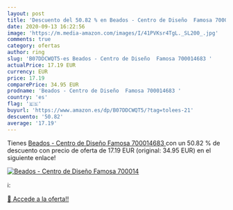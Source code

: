 ```yaml
---
layout: post
title: 'Descuento del 50.82 % en Beados - Centro de Diseño  Famosa 700014'
date: 2020-09-13 16:22:56
image: 'https://m.media-amazon.com/images/I/41PVKsr4TgL._SL200_.jpg'
comments: true
category: ofertas
author: ring
slug: 'B07DDCWQT5-es Beados - Centro de Diseño  Famosa 700014683 '
actualPrice: 17.19 EUR
currency: EUR
price: 17.19
comparePrice: 34.95 EUR
prodname: 'Beados - Centro de Diseño  Famosa 700014683 '
country: 'es'
flag: '🇪🇸'
buyurl: 'https://www.amazon.es/dp/B07DDCWQT5/?tag=tolees-21'
descuento: '50.82'
average: '17.19'
---
```


Tienes [Beados - Centro de Diseño  Famosa 700014683 ](https://www.amazon.es/dp/B07DDCWQT5/?tag=tolees-21) con un 50.82 % de descuento con precio de oferta de 17.19 EUR (original: 34.95 EUR) en el siguiente enlace!

[![Beados - Centro de Diseño  Famosa 700014](https://m.media-amazon.com/images/I/41PVKsr4TgL._SL200_.jpg)](https://www.amazon.es/dp/B07DDCWQT5/?tag=tolees-21)

ℹ️:


[🛒 Accede a la oferta!!](https://www.amazon.es/dp/B07DDCWQT5/?tag=tolees-21)
